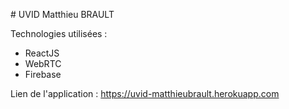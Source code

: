# UVID Matthieu BRAULT

Technologies utilisées :

* ReactJS
* WebRTC
* Firebase

Lien de l'application : https://uvid-matthieubrault.herokuapp.com
